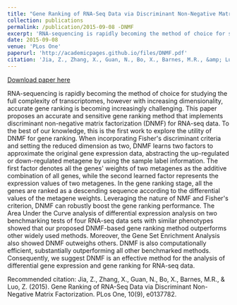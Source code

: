 ```yaml
---
title: "Gene Ranking of RNA-Seq Data via Discriminant Non-Negative Matrix Factorization"
collection: publications
permalink: /publication/2015-09-08 -DNMF
excerpt: 'RNA-sequencing is rapidly becoming the method of choice for studying the full complexity of transcriptomes, however with increasing dimensionality, accurate gene ranking is becoming increasingly challenging. This paper proposes an accurate and sensitive gene ranking method that implements discriminant non-negative matrix factorization (DNMF) for RNA-seq data. To the best of our knowledge, this is the first work to explore the utility of DNMF for gene ranking. When incorporating Fisher&apos;s discriminant criteria and setting the reduced dimension as two, DNMF learns two factors to approximate the original gene expression data, abstracting the up-regulated or down-regulated metagene by using the sample label information. The first factor denotes all the genes&apos; weights of two metagenes as the additive combination of all genes, while the second learned factor represents the expression values of two metagenes. In the gene ranking stage, all the genes are ranked as a descending sequence according to the differential values of the metagene weights. Leveraging the nature of NMF and Fisher&apos;s criterion, DNMF can robustly boost the gene ranking performance. The Area Under the Curve analysis of differential expression analysis on two benchmarking tests of four RNA-seq data sets with similar phenotypes showed that our proposed DNMF-based gene ranking method outperforms other widely used methods. Moreover, the Gene Set Enrichment Analysis also showed DNMF outweighs others. DNMF is also computationally efficient, substantially outperforming all other benchmarked methods. Consequently, we suggest DNMF is an effective method for the analysis of differential gene expression and gene ranking for RNA-seq data.'
date: 2015-09-08 
venue: 'PLos One'
paperurl: 'http://academicpages.github.io/files/DNMF.pdf'
citation: 'Jia, Z., Zhang, X., Guan, N., Bo, X., Barnes, M.R., &amp; Luo, Z. (2015). Gene Ranking of RNA-Seq Data via Discriminant Non-Negative Matrix Factorization. PLos One, 10(9), e0137782.'
---
```


<a href='http://academicpages.github.io/files/DNMF.pdf'>Download paper here</a>

RNA-sequencing is rapidly becoming the method of choice for studying the full complexity of transcriptomes, however with increasing dimensionality, accurate gene ranking is becoming increasingly challenging. This paper proposes an accurate and sensitive gene ranking method that implements discriminant non-negative matrix factorization (DNMF) for RNA-seq data. To the best of our knowledge, this is the first work to explore the utility of DNMF for gene ranking. When incorporating Fisher&apos;s discriminant criteria and setting the reduced dimension as two, DNMF learns two factors to approximate the original gene expression data, abstracting the up-regulated or down-regulated metagene by using the sample label information. The first factor denotes all the genes&apos; weights of two metagenes as the additive combination of all genes, while the second learned factor represents the expression values of two metagenes. In the gene ranking stage, all the genes are ranked as a descending sequence according to the differential values of the metagene weights. Leveraging the nature of NMF and Fisher&apos;s criterion, DNMF can robustly boost the gene ranking performance. The Area Under the Curve analysis of differential expression analysis on two benchmarking tests of four RNA-seq data sets with similar phenotypes showed that our proposed DNMF-based gene ranking method outperforms other widely used methods. Moreover, the Gene Set Enrichment Analysis also showed DNMF outweighs others. DNMF is also computationally efficient, substantially outperforming all other benchmarked methods. Consequently, we suggest DNMF is an effective method for the analysis of differential gene expression and gene ranking for RNA-seq data.

Recommended citation: Jia, Z., Zhang, X., Guan, N., Bo, X., Barnes, M.R., & Luo, Z. (2015). Gene Ranking of RNA-Seq Data via Discriminant Non-Negative Matrix Factorization. PLos One, 10(9), e0137782.